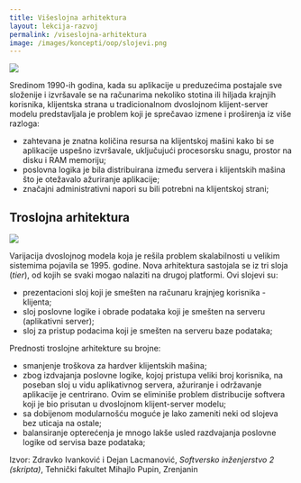 ```yaml
---
title: Višeslojna arhitektura
layout: lekcija-razvoj
permalink: /viseslojna-arhitektura
image: /images/koncepti/oop/slojevi.png
---
```


![]({{page.image}})

Sredinom 1990-ih godina, kada su aplikacije u preduzećima postajale sve složenije i izvršavale se na računarima nekoliko stotina ili hiljada krajnjih korisnika, klijentska strana u tradicionalnom dvoslojnom klijent-server modelu predstavljala je problem koji je sprečavao izmene i proširenja iz više razloga:

- zahtevana je znatna količina resursa na klijentskoj mašini kako bi se aplikacije uspešno izvršavale, uključujući procesorsku snagu, prostor na disku i RAM memoriju;
- poslovna logika je bila distribuirana između servera i klijentskih mašina što je otežavalo ažuriranje aplikacije;
- značajni administrativni napori su bili potrebni na klijentskoj strani;

## Troslojna arhitektura

![](https://upload.wikimedia.org/wikipedia/commons/thumb/5/51/Overview_of_a_three-tier_application_vectorVersion.svg/600px-Overview_of_a_three-tier_application_vectorVersion.svg.png)

Varijacija dvoslojnog modela koja je rešila problem skalabilnosti u velikim sistemima pojavila se 1995. godine. Nova arhitektura sastojala se iz tri sloja (*tier*), od kojih se svaki mogao nalaziti na drugoj platformi. Ovi slojevi su:

- prezentacioni sloj koji je smešten na računaru krajnjeg korisnika - klijenta;
- sloj poslovne logike i obrade podataka koji je smešten na serveru (aplikativni server);
- sloj za pristup podacima koji je smešten na serveru baze podataka;

Prednosti troslojne arhitekture su brojne:

- smanjenje troškova za hardver klijentskih mašina;
- zbog izdvajanja poslovne logike, kojoj pristupa veliki broj korisnika, na poseban sloj u vidu aplikativnog servera, ažuriranje i održavanje aplikacije je centrirano. Ovim se eliminiše problem distribucije softvera koji je bio prisutan u dvoslojnom klijent-server modelu;
- sa dobijenom modularnošću moguće je lako zameniti neki od slojeva bez uticaja na ostale;
- balansiranje opterećenja je mnogo lakše usled razdvajanja poslovne logike od servisa baze podataka;


Izvor: Zdravko Ivanković i Dejan Lacmanović, *Softversko inženjerstvo 2 (skripta)*, Tehnički fakultet Mihajlo Pupin, Zrenjanin
